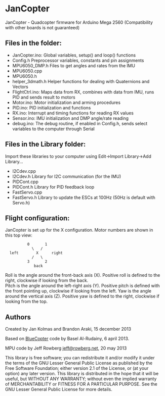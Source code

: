 # JanCopter

JanCopter - Quadcopter firmware for Arduino Mega 2560 (Compatibility with other boards is not guaranteed)
   
## Files in the folder:
- JanCopter.ino:         Global variables, setup() and loop() functions
- Config.h               Preprocessor variables, constants and pin assignments
- MPU6050_DMP.h          Files to get angles and rates from the IMU
- MPU6050.cpp            
- MPU6050.h              
- helper_3dmath.h        Helper functions for dealing with Quaternions and Vectors
- FlightCtrl.ino:        Maps data from RX, combines with data from IMU, runs PID and sends result to motors
- Motor.ino:             Motor initialization and arming procedures
- PID.ino:               PID initialization and functions
- RX.ino:                Interrupt and timing functions for reading RX values
- Sensor.ino:            IMU initialization and DMP angle/rate reading
- debug.ino:             The debug routine, if enabled in Config.h, sends select variables to the computer through Serial

## Files in the Library folder:
Import these libraries to your computer using Edit->Import Library->Add Library...

- I2Cdev.cpp
- I2Cdev.h               Library for I2C communication (for the IMU)
- PIDCont.cpp
- PIDCont.h              Library for PID feedback loop
- FastServo.cpp
- FastServo.h            Library to update the ESCs at 100Hz (50Hz is default with Servo.h)

## Flight configuration:
JanCopter is set up for the X configuration. Motor numbers are shown in this top view:

 ```            front
           0       1
             \   /
   left        X      right   
             /   \
           3       2
              back
```

Roll is the angle around the front-back axis (X). Positive roll is defined to the right, clockwise if looking from the back.              
Pitch is the angle around the left-right axis (Y). Positive pitch is defined with the front pointing up, clockwise if looking from the left.
Yaw is the angle around the vertical axis (Z). Positive yaw is defined to the right, clockwise if looking from the top.

## Authors
Created by Jan Kolmas and Brandon Araki, 15 december 2013

Based on [BlueCopter](https://github.com/baselsw/BlueCopter) code by Basel Al-Rudainy, 6 april 2013.

MPU code by Jeff Rowberg <jeff@rowberg.net>, 20 may 2013

This library is free software; you can redistribute it and/or
modify it under the terms of the GNU Lesser General Public
License as published by the Free Software Foundation; either
version 2.1 of the License, or (at your option) any later version.
This library is distributed in the hope that it will be useful,
but WITHOUT ANY WARRANTY; without even the implied warranty of
MERCHANTABILITY or FITNESS FOR A PARTICULAR PURPOSE.  See the GNU
Lesser General Public License for more details.
